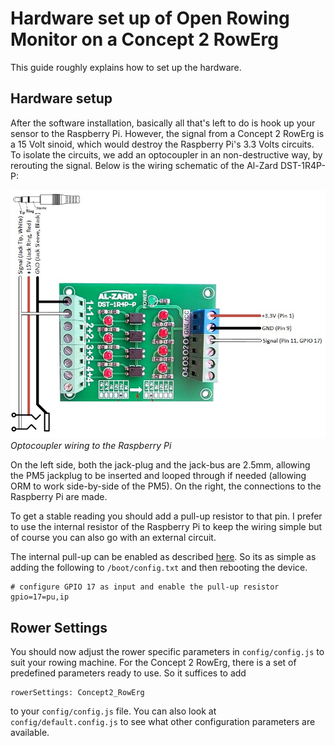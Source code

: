 # Hardware set up of Open Rowing Monitor on a Concept 2 RowErg

This guide roughly explains how to set up the hardware.

## Hardware setup

After the software installation, basically all that's left to do is hook up your sensor to the Raspberry Pi. However, the signal from a Concept 2 RowErg is a 15 Volt sinoid, which would destroy the Raspberry Pi's 3.3 Volts circuits. To isolate the circuits, we add an optocoupler in an non-destructive way, by rerouting the signal. Below is the wiring schematic of the Al-Zard DST-1R4P-P:

![Optocoupler wiring connecting to the Raspberry Pi](img/Concept2_Optocoupler.jpg)
*Optocoupler wiring to the Raspberry Pi*

On the left side, both the jack-plug and the jack-bus are 2.5mm, allowing the PM5 jackplug to be inserted and looped through if needed (allowing ORM to work side-by-side of the PM5). On the right, the connections to the Raspberry Pi are made.

To get a stable reading you should add a pull-up resistor to that pin. I prefer to use the internal resistor of the Raspberry Pi to keep the wiring simple but of course you can also go with an external circuit.

The internal pull-up can be enabled as described [here](https://www.raspberrypi.org/documentation/configuration/config-txt/gpio.md). So its as simple as adding the following to `/boot/config.txt` and then rebooting the device.

``` Properties
# configure GPIO 17 as input and enable the pull-up resistor
gpio=17=pu,ip
```

## Rower Settings

You should now adjust the rower specific parameters in `config/config.js` to suit your rowing machine. For the Concept 2 RowErg, there is a set of predefined parameters ready to use. So it suffices to add

``` Properties
rowerSettings: Concept2_RowErg
```

to your `config/config.js` file. You can also look at `config/default.config.js` to see what other configuration parameters are available.
